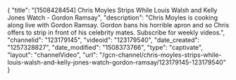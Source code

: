 {
    "title": "[1508428454] Chris Moyles Strips While Louis Walsh and Kelly Jones Watch - Gordon Ramsay",
    "description": "Chris Moyles is cooking along live with Gordon Ramsay. Gordon bans his horrible apron and so Chris offers to strip in front of his celebrity mates. Subscribe for weekly videos.",
    "channelid": "123179145",
    "videoid": "123179540",
    "date_created": "1257328827",
    "date_modified": "1508373766",
    "type": "captivate",
    "layout": "channelVideo",
    "url": "\/gcn-channel\/chris-moyles-strips-while-louis-walsh-and-kelly-jones-watch-gordon-ramsay\/123179145-123179540"
}
